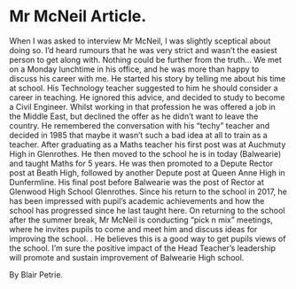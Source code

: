 # Mr McNeil Article.

  When I was asked to interview Mr McNeil, I was slightly sceptical about doing so. I’d heard rumours that he was very strict and wasn’t the easiest person to get along with. Nothing could be further from the truth…
  We met on a Monday lunchtime in his office, and he was more than happy to discuss his career with me.
  He started his story by telling me about his time at school. His Technology teacher suggested to him he should consider a career in teaching. He ignored this advice, and decided to study to become a Civil Engineer. Whilst working in that profession he was offered a job in the Middle East, but declined the offer as he didn’t want to leave the country.
  He remembered the conversation with his “techy” teacher and decided in 1985 that maybe it wasn’t such a bad idea at all to train as a teacher.
  After graduating as a Maths teacher his first post was at Auchmuty High in Glenrothes. He then moved to the school he is in today (Balwearie) and taught Maths for 5 years. He was then promoted to a Depute Rector post at Beath High, followed by another Depute post at Queen Anne High in Dunfermline.
  His final post before Balwearie was the post of Rector at Glenwood High School Glenrothes.
  Since his return to the school in 2017, he has been impressed with pupil’s academic achievements and how the school has progressed since he last taught here.
  On returning to the school after the summer break, Mr McNeil is conducting “pick n mix” meetings, where he invites pupils to come and meet him and discuss ideas for improving the
  school. . He believes this is a good way to get pupils views of the school.
  I’m sure the positive impact of the Head Teacher’s leadership will promote and sustain improvement of Balwearie High school.

  By Blair Petrie.

